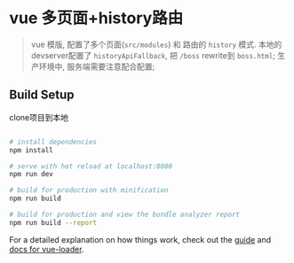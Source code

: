 # vue 多页面+history路由

> vue 模版, 配置了多个页面(`src/modules`) 和 路由的 `history` 模式.
> 本地的devserver配置了 `historyApiFallback`, 把 `/boss` rewrite到 `boss.html`; 生产环境中, 服务端需要注意配合配置;

## Build Setup

clone项目到本地

``` bash

# install dependencies
npm install

# serve with hot reload at localhost:8080
npm run dev

# build for production with minification
npm run build

# build for production and view the bundle analyzer report
npm run build --report
```

For a detailed explanation on how things work, check out the [guide](http://vuejs-templates.github.io/webpack/) and [docs for vue-loader](http://vuejs.github.io/vue-loader).
